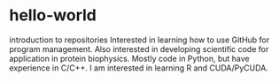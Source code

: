 # hello-world
introduction to repositories
Interested in learning how to use GitHub for program management. Also interested in developing scientific code for application in protein biophysics. Mostly code in Python, but have experience in C/C++. I am interested in learning R and CUDA/PyCUDA.
